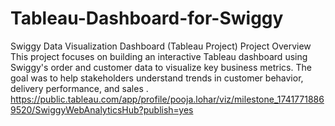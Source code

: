 # Tableau-Dashboard-for-Swiggy
Swiggy Data Visualization Dashboard (Tableau Project) Project Overview This project focuses on building an interactive Tableau dashboard using Swiggy's order and customer data to visualize key business metrics. The goal was to help stakeholders understand trends in customer behavior, delivery performance, and sales .
https://public.tableau.com/app/profile/pooja.lohar/viz/milestone_17417718869520/SwiggyWebAnalyticsHub?publish=yes
